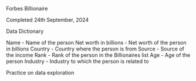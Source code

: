Forbes Billionaire

Completed 24th September, 2024

Data Dictionary

Name - Name of the person
Net worth in billions - Net worth of the person in billions
Country - Country where the person is from
Source - Source of the income
Rank - Rank of the person in the Billionaires list
Age - Age of the person
Industry - Industry to which the person is related to


Practice on data exploration
